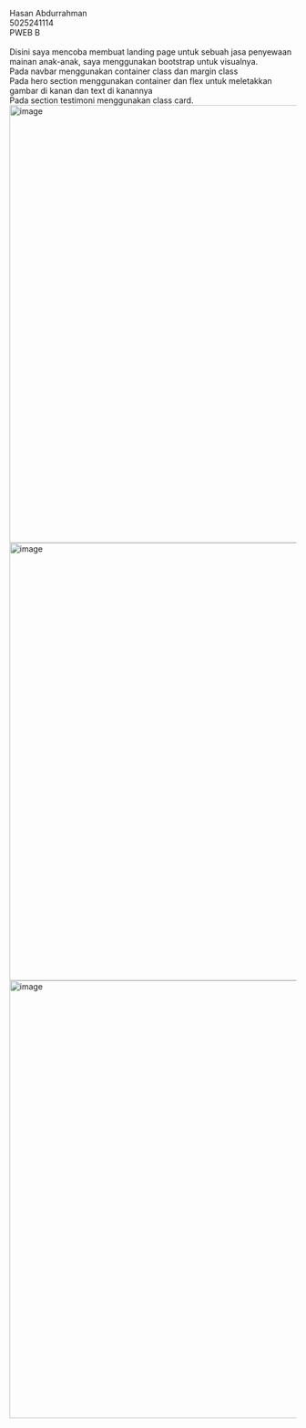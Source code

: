 Hasan Abdurrahman\
5025241114\
PWEB B\
\
Disini saya mencoba membuat landing page untuk sebuah jasa penyewaan mainan anak-anak, saya menggunakan bootstrap untuk visualnya.\
Pada navbar menggunakan container class dan margin class\
Pada hero section menggunakan container dan flex untuk meletakkan gambar di kanan dan text di kanannya\
Pada section testimoni menggunakan class card.\
<img width="1366" height="768" alt="image" src="https://github.com/user-attachments/assets/c5f2d112-ec11-43ed-9923-0a7ffde779bd" />
\
<img width="1366" height="768" alt="image" src="https://github.com/user-attachments/assets/63d99591-717d-43d5-8038-fefd8c1bcf14" />
\
<img width="1366" height="768" alt="image" src="https://github.com/user-attachments/assets/218ed005-8f9a-4b61-9ebf-4e803c46d55b" />
